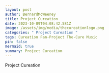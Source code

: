 ```yaml
---
layout: post
author: BernardMcWeeney
title: Project Cureation
date: 2023-10-09T04:08:42.581Z
image: /assets/img/media/thecureationlogo.png
categories: " Project Cureation "
tags: Cureation Fan-Project The-Cure Music
pin: false
mermaid: true
summary: Project Cureation
---
```

Project Cureation